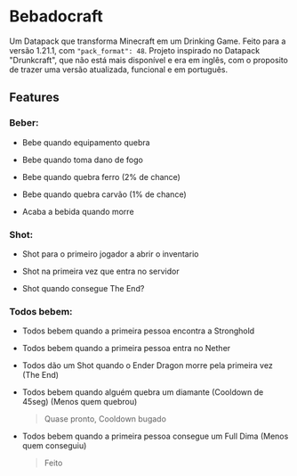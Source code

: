 # Bebadocraft
Um Datapack que transforma Minecraft em um Drinking Game. Feito para a versão 1.21.1, com ```"pack_format": 48```. Projeto inspirado no Datapack "Drunkcraft", que não está mais disponível e era em inglês, com o proposito de trazer uma versão atualizada, funcional e em português.

## Features
### Beber:
- Bebe quando equipamento quebra

- Bebe quando toma dano de fogo

- Bebe quando quebra ferro (2% de chance)

- Bebe quando quebra carvão (1% de chance)

- Acaba a bebida quando morre

### Shot:
- Shot para o primeiro jogador a abrir o inventario

- Shot na primeira vez que entra no servidor

- Shot quando consegue The End?

### Todos bebem:
- Todos bebem quando a primeira pessoa encontra a Stronghold

- Todos bebem quando a primeira pessoa entra no Nether

- Todos dão um Shot quando o Ender Dragon morre pela primeira vez (The End)

- Todos bebem quando alguém quebra um diamante (Cooldown de 45seg) (Menos quem quebrou)
	> Quase pronto, Cooldown bugado

- Todos bebem quando a primeira pessoa consegue um Full Dima (Menos quem conseguiu)
	> Feito
